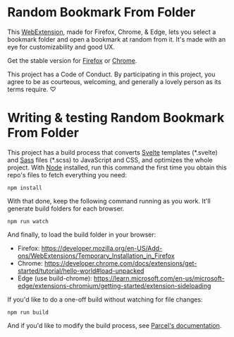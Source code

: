 # Random Bookmark From Folder

This [WebExtension](https://developer.mozilla.org/en-US/Add-ons/WebExtensions), made for Firefox, Chrome, & Edge, lets you select a bookmark folder and open a bookmark at random from it. It's made with an eye for customizability and good UX.

Get the stable version for [Firefox](https://addons.mozilla.org/en-US/firefox/addon/random-bookmark-from-folder/) or [Chrome](https://chrome.google.com/webstore/detail/random-bookmark-from-fold/dcijbgljdombbkbmmkabanaopnnapcfd).

This project has a Code of Conduct. By participating in this project, you agree to be as courteous, welcoming, and generally a lovely person as its terms require. ♡

# Writing & testing Random Bookmark From Folder

This project has a build process that converts [Svelte](https://svelte.technology/) templates (\*.svelte) and [Sass](http://sass-lang.com/) files (\*.scss) to JavaScript and CSS, and optimizes the whole project. With [Node](https://nodejs.org/) installed, run this command the first time you obtain this repo's files to fetch everything you need:

```
npm install
```

With that done, keep the following command running as you work. It'll generate build folders for each browser.

```
npm run watch
```

And finally, to load the build folder in your browser:

* Firefox: https://developer.mozilla.org/en-US/Add-ons/WebExtensions/Temporary_Installation_in_Firefox
* Chrome: https://developer.chrome.com/docs/extensions/get-started/tutorial/hello-world#load-unpacked
* Edge (use build-chrome): https://learn.microsoft.com/en-us/microsoft-edge/extensions-chromium/getting-started/extension-sideloading

If you'd like to do a one-off build without watching for file changes:

```
npm run build
```

And if you'd like to modify the build process, see [Parcel's documentation](https://parceljs.org/docs/).